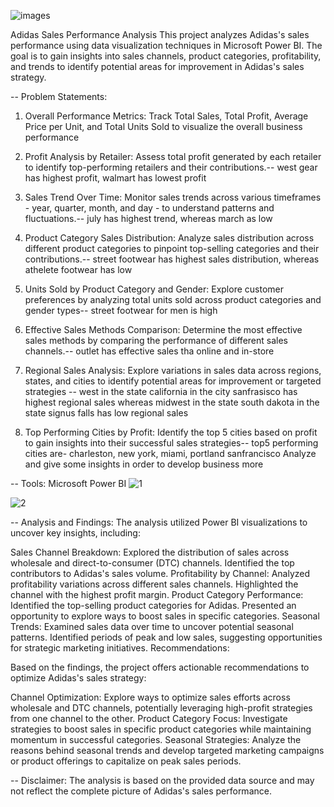 ![images](https://github.com/MeghanaSasanala/powerBI_projects/assets/97938646/fab29125-1826-477e-88fa-53c263a39379)

Adidas Sales Performance Analysis
  This project analyzes Adidas's sales performance using data visualization techniques in Microsoft Power BI. The goal is to gain insights into sales channels, product categories, profitability, and trends to identify potential areas for improvement in Adidas's sales strategy.

-- Problem Statements:
1. Overall Performance Metrics: Track Total Sales, Total Profit, Average Price per Unit, and Total Units Sold to visualize the overall business performance

2. Profit Analysis by Retailer: Assess total profit generated by each retailer to identify top-performing retailers and their contributions.-- west gear has highest profit, walmart has lowest profit

3. Sales Trend Over Time: Monitor sales trends across various timeframes - year, quarter, month, and day - to understand patterns and fluctuations.-- july has highest trend, whereas march as low

4. Product Category Sales Distribution: Analyze sales distribution across different product categories to pinpoint top-selling categories and their contributions.-- street footwear has highest sales distribution, whereas athelete footwear has low

5. Units Sold by Product Category and Gender: Explore customer preferences by analyzing total units sold across product categories and gender types-- street footwear for men is high

6. Effective Sales Methods Comparison: Determine the most effective sales methods by comparing the performance of different sales channels.-- outlet has effective sales tha online and in-store

7. Regional Sales Analysis: Explore variations in sales data across regions, states, and cities to identify potential areas for improvement or targeted strategies -- west in the state california in the city sanfrasisco has highest regional sales whereas midwest in the state south dakota in the state signus falls has low regional sales

8. Top Performing Cities by Profit: Identify the top 5 cities based on profit to gain insights into their successful sales strategies-- top5 performing cities are- charleston, new york, miami, portland sanfrancisco
Analyze and give some insights in order to develop business more

-- Tools:
Microsoft Power BI
![1](https://github.com/MeghanaSasanala/powerBI_projects/assets/97938646/d908c0bb-0f41-4ac9-aa7f-bed020b4a742)

![2](https://github.com/MeghanaSasanala/powerBI_projects/assets/97938646/0b696140-97ff-4aa6-8aae-d565539c51b0)

-- Analysis and Findings:
The analysis utilized Power BI visualizations to uncover key insights, including:

Sales Channel Breakdown: Explored the distribution of sales across wholesale and direct-to-consumer (DTC) channels. Identified the top contributors to Adidas's sales volume.
Profitability by Channel: Analyzed profitability variations across different sales channels. Highlighted the channel with the highest profit margin.
Product Category Performance: Identified the top-selling product categories for Adidas. Presented an opportunity to explore ways to boost sales in specific categories.
Seasonal Trends: Examined sales data over time to uncover potential seasonal patterns. Identified periods of peak and low sales, suggesting opportunities for strategic marketing initiatives.
Recommendations:

Based on the findings, the project offers actionable recommendations to optimize Adidas's sales strategy:

Channel Optimization: Explore ways to optimize sales efforts across wholesale and DTC channels, potentially leveraging high-profit strategies from one channel to the other.
Product Category Focus: Investigate strategies to boost sales in specific product categories while maintaining momentum in successful categories.
Seasonal Strategies: Analyze the reasons behind seasonal trends and develop targeted marketing campaigns or product offerings to capitalize on peak sales periods.

-- Disclaimer: The analysis is based on the provided data source and may not reflect the complete picture of Adidas's sales performance.
